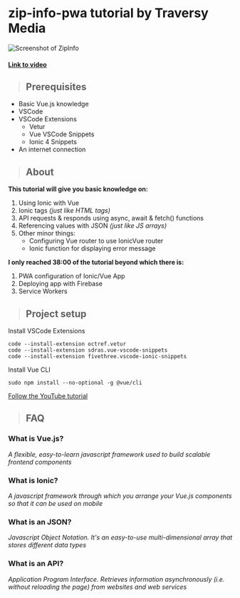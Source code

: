 # zip-info-pwa tutorial by Traversy Media

![Screenshot of ZipInfo]('readme_assets/zipinfo.png' "ZipInfo in Development")

#### [Link to video](https://www.youtube.com/watch?v=6H1wftPS0oo)

> ## Prerequisites

- Basic Vue.js knowledge
- VSCode
- VSCode Extensions
  - Vetur
  - Vue VSCode Snippets
  - Ionic 4 Snippets
- An internet connection

> ## About

**This tutorial will give you basic knowledge on:**

1.  Using Ionic with Vue
2.  Ionic tags _(just like HTML tags)_
3.  API requests & responds using async, await & fetch() functions
4.  Referencing values with JSON _(just like JS arrays)_
5.  Other minor things:
    - Configuring Vue router to use IonicVue router
    - Ionic function for displaying error message

**I only reached 38:00 of the tutorial beyond which there is:**

1. PWA configuration of Ionic/Vue App
2. Deploying app with Firebase
3. Service Workers

> ## Project setup

Install VSCode Extensions

```
code --install-extension octref.vetur
code --install-extension sdras.vue-vscode-snippets
code --install-extension fivethree.vscode-ionic-snippets
```

Install Vue CLI

```
sudo npm install --no-optional -g @vue/cli
```

[Follow the YouTube tutorial](https://www.youtube.com/watch?v=6H1wftPS0oo)

> ## FAQ

### What is Vue.js?

_A flexible, easy-to-learn javascript framework used to build scalable frontend components_

### What is Ionic?

_A javascript framework through which you arrange your Vue.js components so that it can be used on mobile_
‍

### What is an JSON?

_Javascript Object Notation. It's an easy-to-use multi-dimensional array that stores different data types_

### What is an API?

_Application Program Interface. Retrieves information asynchronously (i.e. without reloading the page) from websites and web services_
